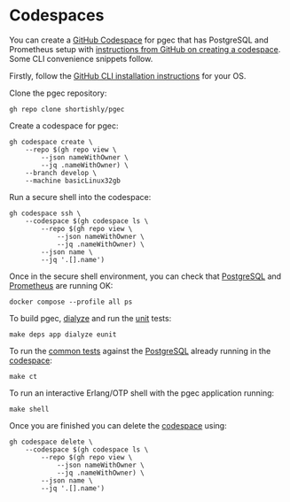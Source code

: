 # Codespaces

You can create a [GitHub Codespace][github-com-codespaces] for pgec
that has PostgreSQL and Prometheus setup with [instructions from
GitHub on creating a codespace][gihub-com-cacfar]. Some CLI
convenience snippets follow.

Firstly, follow the [GitHub CLI installation
instructions][github-com-installation] for your OS.

Clone the pgec repository:

```shell
gh repo clone shortishly/pgec
```

Create a codespace for pgec:

```shell
gh codespace create \
    --repo $(gh repo view \
        --json nameWithOwner \
        --jq .nameWithOwner) \
    --branch develop \
    --machine basicLinux32gb
```

Run a secure shell into the codespace:

```shell
gh codespace ssh \
    --codespace $(gh codespace ls \
        --repo $(gh repo view \
            --json nameWithOwner \
            --jq .nameWithOwner) \
        --json name \
        --jq '.[].name')
```

Once in the secure shell environment, you can check that
[PostgreSQL][postgresql-org] and [Prometheus][prometheus-io] are
running OK:

```shell
docker compose --profile all ps
```

To build pgec, [dialyze][erlang-org-dialyzer] and run the
[unit][erlang-org-eunit-ug] tests:

```shell
make deps app dialyze eunit
```

To run the [common tests][erlang-org-ctug] against the
[PostgreSQL][postgresql-org] already running in the
[codespace][github-com-codespaces]:

```shell
make ct
```

To run an interactive Erlang/OTP shell with the pgec application running:

```shell
make shell
```

Once you are finished you can delete the [codespace][github-com-codespaces]
using:

```shell
gh codespace delete \
    --codespace $(gh codespace ls \
        --repo $(gh repo view \
            --json nameWithOwner \
            --jq .nameWithOwner) \
        --json name \
        --jq '.[].name')
```

[erlang-org-ctug]: https://www.erlang.org/doc/apps/common_test/users_guide.html
[erlang-org-dialyzer]: https://www.erlang.org/doc/man/dialyzer.html
[erlang-org-eunit-ug]: https://www.erlang.org/doc/apps/eunit/users_guide.html
[gihub-com-cacfar]: https://docs.github.com/en/codespaces/developing-in-codespaces/creating-a-codespace-for-a-repository
[github-com-codespaces]: https://docs.github.com/en/codespaces
[github-com-installation]: https://cli.github.com/manual/installation
[postgresql-org]: https://www.postgresql.org/
[prometheus-io]: https://prometheus.io
